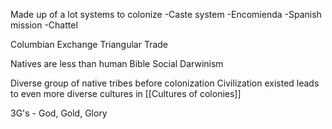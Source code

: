Made up of a lot systems to colonize
-Caste system
-Encomienda
-Spanish mission
-Chattel

Columbian Exchange
Triangular Trade

Natives are less than human
Bible
Social Darwinism

Diverse group of native tribes before colonization
Civilization existed
leads to even more diverse cultures in [[Cultures of colonies]]

3G's - God, Gold, Glory
